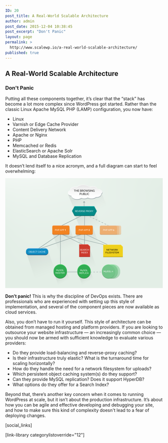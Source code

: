 ```yaml
---
ID: 20
post_title: A Real-World Scalable Architecture
author: admin
post_date: 2015-12-04 10:38:45
post_excerpt: "Don't Panic"
layout: page
permalink: >
  http://www.scalewp.io/a-real-world-scalable-architecture/
published: true
---
```

## A Real-World Scalable Architecture

### Don't Panic

Putting all these components together, it’s clear that the “stack” has become a lot more complex since WordPress got started. Rather than the classic Linux Apache MySQL PHP (LAMP) configuration, you now have:

* Linux
* Varnish or Edge Cache Provider
* Content Delivery Network
* Apache or Nginx
* PHP
* Memcached or Redis
* ElasticSearch or Apache Solr
* MySQL and Database Replication

It doesn’t lend itself to a nice acronym, and a full diagram can start to feel overwhelming:

<img src="https://raw.githubusercontent.com/joshkoenig/wordpress-at-scale/master/diagrams/real_world.png" width="1100" title="Putting it all together" />

**Don’t panic!** This is why the discipline of DevOps exists. There are professionals who are experienced with setting up this style of implementation, and several of the component pieces are now available as cloud services.

Also, you don’t have to run it yourself. This style of architecture can be obtained from managed hosting and platform providers. If you are looking to outsource your website infrastructure — an increasingly common choice — you should now be armed with sufficient knowledge to evaluate various providers:

* Do they provide load-balancing and reverse-proxy caching?
* Is their infrastructure truly elastic? What is the turnaround time for scaling horizontally?
* How do they handle the need for a network filesystem for uploads?
* Which persistent object caching system(s) do they support?
* Can they provide MySQL replication? Does it support HyperDB?
* What options do they offer for a Search Index?

Beyond that, there’s another key concern when it comes to running WordPress at scale, but it isn’t about the production infrastructure. It’s about how you can be agile and effective developing and debugging your site, and how to make sure this kind of complexity doesn't lead to a fear of deploying changes.

[social_links]

[link-library categorylistoverride="12"]